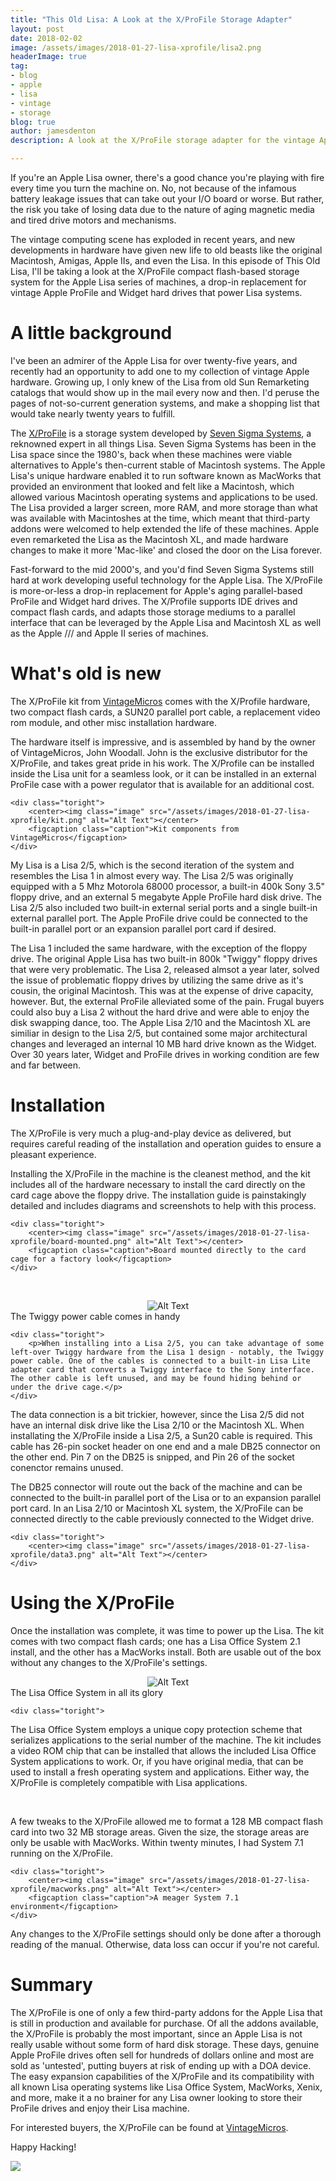 ```yaml
---
title: "This Old Lisa: A Look at the X/ProFile Storage Adapter"
layout: post
date: 2018-02-02
image: /assets/images/2018-01-27-lisa-xprofile/lisa2.png
headerImage: true
tag:
- blog
- apple
- lisa
- vintage
- storage
blog: true
author: jamesdenton
description: A look at the X/ProFile storage adapter for the vintage Apple Lisa

---
```


If you're an Apple Lisa owner, there's a good chance you're playing with fire every time you turn the machine on. No, not because of the infamous battery leakage issues that can take out your I/O board or worse. But rather, the risk you take of losing data due to the nature of aging magnetic media and tired drive motors and mechanisms.

The vintage computing scene has exploded in recent years, and new developments in hardware have given new life to old beasts like the original Macintosh, Amigas, Apple IIs, and even the Lisa. In this episode of This Old Lisa, I'll be taking a look at the X/ProFile compact flash-based storage system for the Apple Lisa series of machines, a drop-in replacement for vintage Apple ProFile and Widget hard drives that power Lisa systems. 
<!--more-->

# A little background

I've been an admirer of the Apple Lisa for over twenty-five years, and recently had an opportunity to add one to my collection of vintage Apple hardware. Growing up, I only knew of the Lisa from old Sun Remarketing catalogs that would show up in the mail every now and then. I'd peruse the pages of not-so-current generation systems, and make a shopping list that would take nearly twenty years to fulfill. 

The [X/ProFile](http://sigmasevensystems.com/xprofile.html) is a storage system developed by [Seven Sigma Systems](http://sigmasevensystems.com/), a reknowned expert in all things Lisa. Seven Sigma Systems has been in the Lisa space since the 1980's, back when these machines were viable alternatives to Apple's then-current stable of Macintosh systems. The Apple Lisa's unique hardware enabled it to run software known as MacWorks that provided an environment that looked and felt like a Macintosh, which allowed various Macintosh operating systems and applications to be used. The Lisa provided a larger screen, more RAM, and more storage than what was available with Macintoshes at the time, which meant that third-party addons were welcomed to help extended the life of these machines. Apple even remarketed the Lisa as the Macintosh XL, and made hardware changes to make it more 'Mac-like' and closed the door on the Lisa forever.

Fast-forward to the mid 2000's, and you'd find Seven Sigma Systems still hard at work developing useful technology for the Apple Lisa. The X/ProFile is more-or-less a drop-in replacement for Apple's aging parallel-based ProFile and Widget hard drives. The X/Profile supports IDE drives and compact flash cards, and adapts those storage mediums to a parallel interface that can be leveraged by the Apple Lisa and Macintosh XL as well as the Apple /// and Apple II series of machines.

# What's old is new

The X/ProFile kit from [VintageMicros](http://www.vintagemicros.com) comes with the X/Profile hardware, two compact flash cards, a SUN20 parallel port cable, a replacement video rom module, and other misc installation hardware.

<div class="side-by-side">
    <div class="toleft">
        <p>The hardware itself is impressive, and is assembled by hand by the owner of VintageMicros, John Woodall. John is the exclusive distributor for the X/ProFile, and takes great pride in his work. The X/Profile can be installed inside the Lisa unit for a seamless look, or it can be installed in an external ProFile case with a power regulator that is available for an additional cost. </p>
    </div>
    
    <div class="toright">
        <center><img class="image" src="/assets/images/2018-01-27-lisa-xprofile/kit.png" alt="Alt Text"></center>
        <figcaption class="caption">Kit components from VintageMicros</figcaption>
    </div>
</div>

My Lisa is a Lisa 2/5, which is the second iteration of the system and resembles the Lisa 1 in almost every way. The Lisa 2/5 was originally equipped with a 5 Mhz Motorola 68000 processor, a built-in 400k Sony 3.5" floppy drive, and an external 5 megabyte Apple ProFile hard disk drive. The Lisa 2/5 also included two built-in external serial ports and a single built-in external parallel port. The Apple ProFile drive could be connected to the built-in parallel port or an expansion parallel port card if desired.

The Lisa 1 included the same hardware, with the exception of the floppy drive. The original Apple Lisa has two built-in 800k "Twiggy" floppy drives that were very problematic. The Lisa 2, released almsot a year later, solved the issue of problematic floppy drives by utilizing the same drive as it's cousin, the original Macintosh. This was at the expense of drive capacity, however. But, the external ProFile alleviated some of the pain. Frugal buyers could also buy a Lisa 2 without the hard drive and were able to enjoy the disk swapping dance, too. The Apple Lisa 2/10 and the Macintosh XL are similiar in design to the Lisa 2/5, but contained some major architectural changes and leveraged an internal 10 MB hard drive known as the Widget. Over 30 years later, Widget and ProFile drives in working condition are few and far between. 

# Installation 

The X/ProFile is very much a plug-and-play device as delivered, but requires careful reading of the installation and operation guides to ensure a pleasant experience. 

<div class="side-by-side">
    <div class="toleft">
        <p>Installing the X/ProFile in the machine is the cleanest method, and the kit includes all of the hardware necessary to install the card directly on the card cage above the floppy drive. The installation guide is painstakingly detailed and includes diagrams and screenshots to help with this process.</p>
    </div>

    <div class="toright">
        <center><img class="image" src="/assets/images/2018-01-27-lisa-xprofile/board-mounted.png" alt="Alt Text"></center>
        <figcaption class="caption">Board mounted directly to the card cage for a factory look</figcaption>
    </div>
</div>
<p>&nbsp;</p>
<div class="side-by-side">
    <div class="toleft">
    <center><img class="image" src="/assets/images/2018-01-27-lisa-xprofile/twiggy-cable.png" alt="Alt Text"></center>
        <figcaption class="caption">The Twiggy power cable comes in handy</figcaption>
    </div>

    <div class="toright">
        <p>When installing into a Lisa 2/5, you can take advantage of some left-over Twiggy hardware from the Lisa 1 design - notably, the Twiggy power cable. One of the cables is connected to a built-in Lisa Lite adapter card that converts a Twiggy interface to the Sony interface. The other cable is left unused, and may be found hiding behind or under the drive cage.</p>
    </div>
</div>

The data connection is a bit trickier, however, since the Lisa 2/5 did not have an internal disk drive like the Lisa 2/10 or the Macintosh XL. When installating the X/ProFile inside a Lisa 2/5, a Sun20 cable is required. This cable has 26-pin socket header on one end and a male DB25 connector on the other end. Pin 7 on the DB25 is snipped, and Pin 26 of the socket conenctor remains unused. 

<div class="side-by-side">
    <div class="toleft">
        <p>The DB25 connector will route out the back of the machine and can be connected to the built-in parallel port of the Lisa or to an expansion parallel port card. In an Lisa 2/10 or Macintosh XL system, the X/ProFile can be connected directly to the cable previously connected to the Widget drive.</p>
    </div>

    <div class="toright">
        <center><img class="image" src="/assets/images/2018-01-27-lisa-xprofile/data3.png" alt="Alt Text"></center>
    </div>
</div>

# Using the X/ProFile

Once the installation was complete, it was time to power up the Lisa. The kit comes with two compact flash cards; one has a Lisa Office System 2.1 install, and the other has a MacWorks install. Both are usable out of the box without any changes to the X/ProFile's settings.

<div class="side-by-side">
    <div class="toleft">
        <center><img class="image" src="/assets/images/2018-01-27-lisa-xprofile/los.png" alt="Alt Text"></center>
        <figcaption class="caption">The Lisa Office System in all its glory</figcaption>
    </div>

    <div class="toright">
<p>The Lisa Office System employs a unique copy protection scheme that serializes applications to the serial number of the machine. The kit includes a video ROM chip that can be installed that allows the included Lisa Office System applications to work. Or, if you have original media, that can be used to install a fresh operating system and applications. Either way, the X/ProFile is completely compatible with Lisa applications.</p>
    </div>
</div>
<p>&nbsp;</p>
<div class="side-by-side">
    <div class="toleft">
        <p>A few tweaks to the X/ProFile allowed me to format a 128 MB compact flash card into two 32 MB storage areas. Given the size, the storage areas are only be usable with MacWorks. Within twenty minutes, I had System 7.1 running on the X/ProFile.</p>
    </div>

    <div class="toright">
        <center><img class="image" src="/assets/images/2018-01-27-lisa-xprofile/macworks.png" alt="Alt Text"></center>
        <figcaption class="caption">A meager System 7.1 environment</figcaption>
    </div>
</div>

Any changes to the X/ProFile settings should only be done after a thorough reading of the manual. Otherwise, data loss can occur if you're not careful.

# Summary

The X/ProFile is one of only a few third-party addons for the Apple Lisa that is still in production and available for purchase. Of all the addons available, the X/ProFile is probably the most important, since an Apple Lisa is not really usable without some form of hard disk storage. These days, genuine Apple ProFile drives often sell for hundreds of dollars online and most are sold as 'untested', putting buyers at risk of ending up with a DOA device. The easy expansion capabilities of the X/ProFile and its compatibility with all known Lisa operating systems like Lisa Office System, MacWorks, Xenix, and more, make it a no brainer for any Lisa owner looking to store their ProFile drives and enjoy their Lisa machine.

For interested buyers, the X/ProFile can be found at [VintageMicros](http://vintagemicros.com/catalog/product_info.php/cPath/30/products_id/282). 

Happy Hacking!

![](/assets/images/2018-01-27-lisa-xprofile/lisa2-noprofile.png)